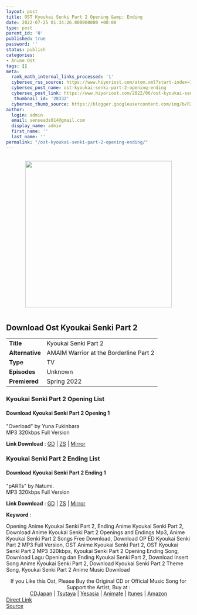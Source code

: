 ```yaml
---
layout: post
title: OST Kyoukai Senki Part 2 Opening &amp; Ending
date: 2022-07-25 01:34:26.000000000 +00:00
type: post
parent_id: '0'
published: true
password: ''
status: publish
categories:
- Anime Ost
tags: []
meta:
  rank_math_internal_links_processed: '1'
  cyberseo_rss_source: https://www.hiyoriost.com/atom.xml?start-index=1
  cyberseo_post_name: ost-kyoukai-senki-part-2-opening-ending
  cyberseo_post_link: https://www.hiyoriost.com/2022/06/ost-kyoukai-senki-part-2-opening-ending.html
  _thumbnail_id: '28332'
  cyberseo_thumb_source: https://blogger.googleusercontent.com/img/b/R29vZ2xl/AVvXsEi7_gp4EVG8xI3qwOxfDI4kb92OwwnF7ngDVo8ANOWcRI9AaoZ4dVd7ASWj5v9A9iarPucYVVTnHW4-4waPBMpki5-2yV0QTj5wUBGoDEM3XxjW9eQSzhFsXMlHPfCvbiHP6PS_4WEFxnpTND7XkGtEd2w-EXZnadKyoEvCn8FBTD6rUW-h53Iy6jeS/s400/bx143203-WhXWagWXSg3Z.jpg
author:
  login: admin
  email: senseads014@gmail.com
  display_name: admin
  first_name: ''
  last_name: ''
permalink: "/ost-kyoukai-senki-part-2-opening-ending/"
---
```

<div class="separator" style="clear: both"><a href="https://blogger.googleusercontent.com/img/b/R29vZ2xl/AVvXsEi7_gp4EVG8xI3qwOxfDI4kb92OwwnF7ngDVo8ANOWcRI9AaoZ4dVd7ASWj5v9A9iarPucYVVTnHW4-4waPBMpki5-2yV0QTj5wUBGoDEM3XxjW9eQSzhFsXMlHPfCvbiHP6PS_4WEFxnpTND7XkGtEd2w-EXZnadKyoEvCn8FBTD6rUW-h53Iy6jeS/s648/bx143203-WhXWagWXSg3Z.jpg" style="display: block;padding: 1em 0;text-align: center"><img alt border="0" data-original-height="648" data-original-width="460" height="400" src="{{ site.baseurl }}/assets/2022/07/bx143203-WhXWagWXSg3Z.jpg" /></a></div>
<div class="judulanime">
<h2>Download Ost Kyoukai Senki Part 2</h2>
</div>
<div class="info2" id="Info">
<table>
<tbody>
<tr>
<td class="tablex"><b>Title </b></td>
<td>Kyoukai Senki Part 2</td>
</tr>
<tr>
<td class="tablex"><b>Alternative </b></td>
<td>AMAIM Warrior at the Borderline Part 2</td>
</tr>
<tr>
<td class="tablex"><b>Type </b></td>
<td>TV</td>
</tr>
<tr>
<td class="tablex"><b>Episodes </b></td>
<td>Unknown</td>
</tr>
<tr>
<td class="tablex"><b>Premiered </b></td>
<td>Spring 2022</td>
</tr>
</tbody>
</table>
</div>
<div class="listz">
<h3>Kyoukai Senki Part 2 Opening List</h3>
</div>
<div class="listz3">
<div class="listz1">
<h4>Download Kyoukai Senki Part 2 Opening 1</h4>
</div>
<div class="listz2">"Overload" by Yuna Fukinbara<br />MP3 320kbps Full Version
<p><b>Link Download</b> : <a href="https://drive.google.com/file/d/1HbVr9cEGrJZQSgQy8itXxVxTCwKpK8yu/view?usp=drivesdk" rel="nofollow noopener" target="_blank">GD</a> | <a href="https://www87.zippyshare.com/v/ofuQ3CMV/file.html" rel="nofollow noopener" target="_blank">ZS</a> | <a href="https://mir.cr/0DMBQMEH" rel="nofollow noopener" target="_blank">Mirror</a></p>
</div>
</div>
<div class="listz">
<h3>Kyoukai Senki Part 2 Ending List</h3>
</div>
<div class="listz3">
<div class="listz1">
<h4>Download Kyoukai Senki Part 2 Ending 1</h4>
</div>
<div class="listz2">"pARTs" by Natumi.<br />MP3 320kbps Full Version
<p><b>Link Download</b> : <a href="https://drive.google.com/file/d/1bvWnQNhLhgHHG1qaNFK6_o0S4HOtKsjJ/view?usp=drivesdk" rel="nofollow noopener" target="_blank">GD</a> | <a href="https://www34.zippyshare.com/v/eanBAfmz/file.html" rel="nofollow noopener" target="_blank">ZS</a> | <a href="https://mir.cr/01DJF71M" rel="nofollow noopener" target="_blank">Mirror</a></p>
</div>
</div>
<p><b>Keyword</b> :
<div class="tagser">Opening Anime Kyoukai Senki Part 2, Ending Anime Kyoukai Senki Part 2, Download Anime Kyoukai Senki Part 2 Openings and Endings Mp3, Anime Kyoukai Senki Part 2 Songs Free Download, Download OP ED Kyoukai Senki Part 2 MP3 Full Version, OST Anime Kyoukai Senki Part 2, OST Kyoukai Senki Part 2 MP3 320kbps, Kyoukai Senki Part 2 Opening Ending Song, Download Lagu Opening dan Ending Kyoukai Senki Part 2, Download Insert Song Anime Kyoukai Senki Part 2, Download Kyoukai Senki Part 2 Theme Song, Kyoukai Senki Part 2 Anime Music Download</div>
<p> 
<div class="buycd" align="center">If you Like this Ost, Please Buy the Original CD or Official Music Song for Support the Artist, Buy at : <br /><a href="https://www.cdjapan.co.jp/" target="_blank" rel="noopener">CDJapan</a> | <a href="https://shop.tsutaya.co.jp/" target="_blank" rel="noopener">Tsutaya</a> | <a href="https://www.yesasia.com/" target="_blank" rel="noopener">Yesasia</a> | <a href="https://www.animate-onlineshop.jp/" target="_blank" rel="noopener">Animate</a> | <a href="https://www.apple.com/jp/itunes" target="_blank" rel="noopener">Itunes</a> | <a href="https://amazon.co.jp/" target="_blank" rel="noopener">Amazon</a>
</div>
<div class="divbtn"> <a href="https://handymansurrender.com/fihup8buzv?key=94550f7ce39444073321dde3b8782f97" class="btn"><i class="fa fa-download"></i> Direct Link</a> <br /><a href="https://www.hiyoriost.com/2022/06/ost-kyoukai-senki-part-2-opening-ending.html">Source</a> </div>
